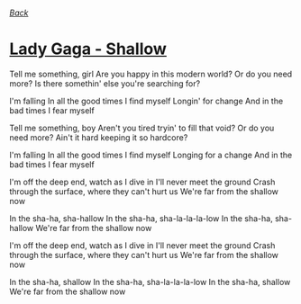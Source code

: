 ###### [Back](../Readme.md)
# [Lady Gaga - Shallow](tabs.md)

Tell me something, girl
Are you happy in this modern world?
Or do you need more?
Is there somethin' else you're searching for?

I'm falling
In all the good times I find myself
Longin' for change
And in the bad times I fear myself

Tell me something, boy
Aren't you tired tryin' to fill that void?
Or do you need more?
Ain't it hard keeping it so hardcore?

I'm falling
In all the good times I find myself
Longing for a change
And in the bad times I fear myself

I'm off the deep end, watch as I dive in
I'll never meet the ground
Crash through the surface, where they can't hurt us
We're far from the shallow now

In the sha-ha, sha-hallow
In the sha-ha, sha-la-la-la-low
In the sha-ha, sha-hallow
We're far from the shallow now

I'm off the deep end, watch as I dive in
I'll never meet the ground
Crash through the surface, where they can't hurt us
We're far from the shallow now

In the sha-ha, shallow
In the sha-ha, sha-la-la-la-low
In the sha-ha, shallow
We're far from the shallow now
